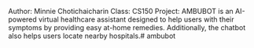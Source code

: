 Author: Minnie Chotichaicharin
Class: CS150
Project: AMBUBOT is an AI-powered virtual healthcare assistant designed to 
help users with their symptoms by providing easy at-home remedies. 
Additionally, the chatbot also helps users locate nearby hospitals.# ambubot
